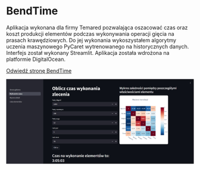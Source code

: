 
# BendTime

Aplikacja wykonana dla firmy Temared pozwalająca oszacować czas oraz koszt produkcji elementów podczas wykonywania operacji gięcia na prasach krawędziowych.
Do jej wykonania wykoszystałem algorytmy uczenia maszynowego PyCaret wytrenowanego na historycznych danych. Interfejs został wykonany Streamlit. Aplikacja została wdrożona na platformie DigitalOcean. 

<a href="https://bendtime-jrnlq.ondigitalocean.app/" target="_blank" rel="noopener noreferrer">Odwiedź stronę BendTime</a>

![Zrzut ekranu z aplikacji BendTime](BendTime.jpg)


<script>
function resizeIframeToFitContent(iframe) {
    iframe.style.height = (iframe.contentWindow.document.documentElement.scrollHeight + 50) + "px";
    iframe.contentDocument.body.style["overflow"] = 'hidden';
}
window.addEventListener('load', function() {
    var iframe = document.getElementById('content');
    resizeIframeToFitContent(iframe);
});
window.addEventListener('resize', function() {
    var iframe = document.getElementById('content');
    resizeIframeToFitContent(iframe);
});
</script>
